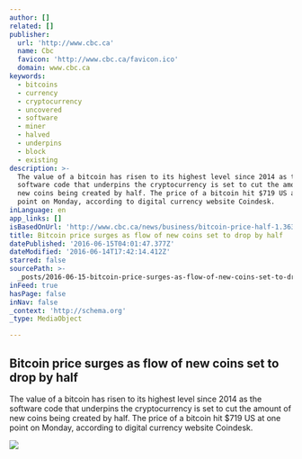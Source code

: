 ```yaml
---
author: []
related: []
publisher:
  url: 'http://www.cbc.ca'
  name: Cbc
  favicon: 'http://www.cbc.ca/favicon.ico'
  domain: www.cbc.ca
keywords:
  - bitcoins
  - currency
  - cryptocurrency
  - uncovered
  - software
  - miner
  - halved
  - underpins
  - block
  - existing
description: >-
  The value of a bitcoin has risen to its highest level since 2014 as the
  software code that underpins the cryptocurrency is set to cut the amount of
  new coins being created by half. The price of a bitcoin hit $719 US at one
  point on Monday, according to digital currency website Coindesk.
inLanguage: en
app_links: []
isBasedOnUrl: 'http://www.cbc.ca/news/business/bitcoin-price-half-1.3634558'
title: Bitcoin price surges as flow of new coins set to drop by half
datePublished: '2016-06-15T04:01:47.377Z'
dateModified: '2016-06-14T17:42:14.412Z'
starred: false
sourcePath: >-
  _posts/2016-06-15-bitcoin-price-surges-as-flow-of-new-coins-set-to-drop-by-hal.md
inFeed: true
hasPage: false
inNav: false
_context: 'http://schema.org'
_type: MediaObject

---
```

<article style=""><h1>Bitcoin price surges as flow of new coins set to drop by half</h1><p>The value of a bitcoin has risen to its highest level since 2014 as the software code that underpins the cryptocurrency is set to cut the amount of new coins being created by half. The price of a bitcoin hit $719 US at one point on Monday, according to digital currency website Coindesk.</p><img src="http://i.cbc.ca/1.2910111.1422487034!/fileImage/httpImage/image.jpg_gen/derivatives/16x9_1180/bitcoin-token-feature.jpg" /></article>